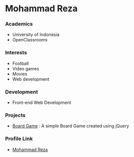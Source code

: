 # Mohammad Reza

### Academics

- University of Indonesia
- OpenClassrooms

### Interests

- Football
- Video games
- Movies
- Web development

### Development

- Front-end Web Development

### Projects

- [Board Game](https://rzadev.github.io/board_game_jquery) : A simple Board Game created using jQuery

### Profile Link

- [Mohammad Reza](https://github.com/rzadev)
